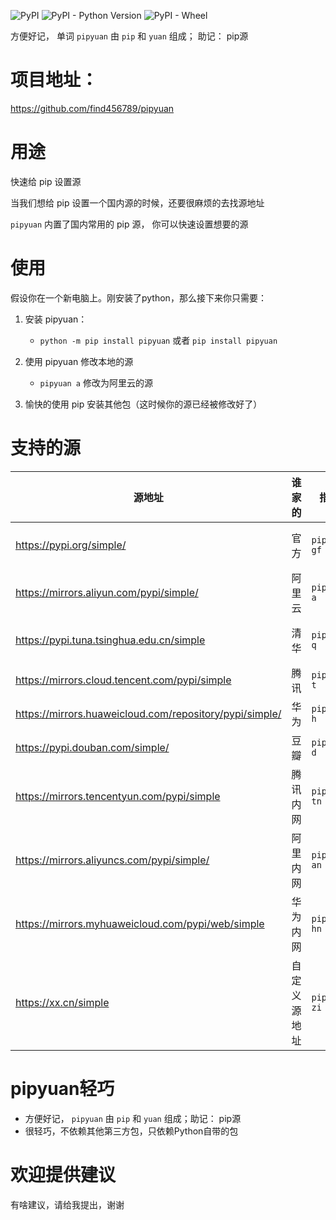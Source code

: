 
![PyPI](https://img.shields.io/pypi/v/pipyuan)
![PyPI - Python Version](https://img.shields.io/pypi/pyversions/pipyuan)
![PyPI - Wheel](https://img.shields.io/pypi/wheel/pipyuan)


方便好记， 单词 `pipyuan` 由 `pip` 和 `yuan` 组成； 助记： pip源

# 项目地址：
https://github.com/find456789/pipyuan

# 用途

快速给 pip 设置源

当我们想给 pip 设置一个国内源的时候，还要很麻烦的去找源地址

`pipyuan` 内置了国内常用的 pip 源， 你可以快速设置想要的源

# 使用

假设你在一个新电脑上。刚安装了python，那么接下来你只需要：

1. 安装 pipyuan：
   - `python -m pip install pipyuan` 或者 `pip install pipyuan `
2. 使用 pipyuan 修改本地的源
   - `pipyuan a`  修改为阿里云的源
   
3. 愉快的使用 pip 安装其他包（这时候你的源已经被修改好了）



# 支持的源
 
| 源地址                                                     | 谁家的    | 指令               | 助记                   |
|---------------------------------------------------------|--------|------------------|----------------------|
| https://pypi.org/simple/                                | 官方     | `pipyuan gf`     | 官方 拼音(GuanFang) 首字母  |
| https://mirrors.aliyun.com/pypi/simple/                 | 阿里云    | `pipyuan a`      | aliyun的第一个字母a        |
| https://pypi.tuna.tsinghua.edu.cn/simple                | 清华     | `pipyuan q`      | qinghua的第一个字母q       |
| https://mirrors.cloud.tencent.com/pypi/simple           | 腾讯     | `pipyuan t`      | tengxun的第一个字母t       |
| https://mirrors.huaweicloud.com/repository/pypi/simple/ | 华为     | `pipyuan h`      | huawei第一个字母h         |
| https://pypi.douban.com/simple/                         | 豆瓣     | `pipyuan d`      | douban的第一个字母d        |
| https://mirrors.tencentyun.com/pypi/simple              | 腾讯内网   | `pipyuan tn`     | 腾(t)讯内(n)网 拼音 首字母    |
| https://mirrors.aliyuncs.com/pypi/simple/               | 阿里内网   | `pipyuan an`     | 阿(a)里内(n)网    拼音 首字母 |
| https://mirrors.myhuaweicloud.com/pypi/web/simple       | 华为内网   | `pipyuan hn`     | 华(h)为内(n)网   拼音 首字母  |
| https://xx.cn/simple                    | 自定义源地址 | `pipyuan zi url` | 自己 > 自 > zi          |



# pipyuan轻巧

- 方便好记， `pipyuan` 由 `pip` 和 `yuan` 组成；助记： pip源
- 很轻巧，不依赖其他第三方包，只依赖Python自带的包


# 欢迎提供建议

有啥建议，请给我提出，谢谢


[comment]: <> (打包 https://packaging.python.org/tutorials/packaging-projects/)

[comment]: <> (# pip config set global.index-url https://pypi.tuna.tsinghua.edu.cn/simple)

[comment]: <> (# pip config get global.index-url)


